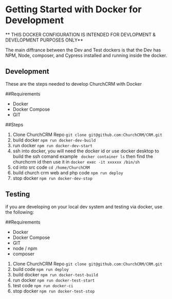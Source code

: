Getting Started with Docker for Development
===========================

** THIS DOCKER CONFIGURATION IS INTENDED FOR DEVLOPMENT & DEVELOPMENT PURPOSES ONLY**

The main diffrance between the Dev and Test dockers is that the Dev has NPM, Node, composer, and Cypress installed and running inside the docker.


Development
-------------

These are the steps needed to develop ChurchCRM with Docker

##Requirements

* Docker
* Docker Compose
* GIT

##Steps

1. Clone ChurchCRM Repo `git clone git@github.com:ChurchCRM/CRM.git`
2. build docker `npm run docker-dev-build`
3. run docker `npm run docker-dev-start`
4. ssh into docker, you will need the docker id or use docker desktop to build the ssh comand
   example ` docker container ls` then find the churchcrm id then use it in `docker exec -it xxxxxx /bin/sh`
5. cd into src code `cd /home/ChurchCRM`
6. build church crm web and php code `npm run deploy`
10. stop docker `npm run docker-dev-stop`

Testing
-----------------

if you are developing on your local dev system and testing via docker, use the following:

##Requirements

* Docker
* Docker Compose
* GIT
* node / npm
* composer

1. Clone ChurchCRM Repo `git clone git@github.com:ChurchCRM/CRM.git`
2. build code `npm run deploy`
3. build docker `npm run docker-test-build`
4. run docker `npm run docker-test-start`
5. test code `npm run docker-ci`
10. stop docker `npm run docker-test-stop`
